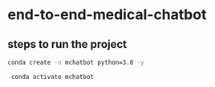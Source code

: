 # end-to-end-medical-chatbot

## steps to run the project

``` bash
conda create -n mchatbot python=3.8 -y
```

``` bash
 conda activate mchatbot
 ```

 